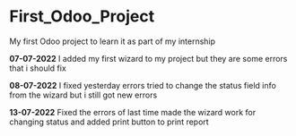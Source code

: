 # First_Odoo_Project
My first Odoo project to learn it as part of my internship

__07-07-2022__
I added my first wizard to my project but they are some errors that i should 
fix

__08-07-2022__
I fixed yesterday errors tried to change the status field info from the wizard but i still got new errors

__13-07-2022__
Fixed the errors of last time made the wizard work for changing status and added print button to print report
